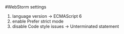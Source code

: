 

#WebStorm settings
1) language version -> ECMAScript 6
2) enable Prefer strict mode
3) disable Code style issues -> Unterminated statement
